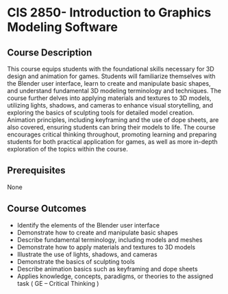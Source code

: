 # CIS 2850- Introduction to Graphics Modeling Software

## Course Description
This course equips students with the foundational skills necessary for 3D design and animation for games. Students will familiarize themselves with the Blender user interface, learn to create and manipulate basic shapes, and understand fundamental 3D modeling terminology and techniques. The course further delves into applying materials and textures to 3D models, utilizing lights, shadows, and cameras to enhance visual storytelling, and exploring the basics of sculpting tools for detailed model creation. Animation principles, including keyframing and the use of dope sheets, are also covered, ensuring students can bring their models to life. The course encourages critical thinking throughout, promoting learning and preparing students for both practical application for games, as well as more in-depth exploration of the topics within the course.

## Prerequisites
None

## Course Outcomes
- Identify the elements of the Blender user interface
- Demonstrate how to create and manipulate basic shapes
- Describe fundamental terminology, including models and meshes
- Demonstrate how to apply materials and textures to 3D models
- Illustrate the use of lights, shadows, and cameras
- Demonstrate the basics of sculpting tools
- Describe animation basics such as keyframing and dope sheets
- Applies knowledge, concepts, paradigms, or theories to the assigned task ( GE –
Critical Thinking )